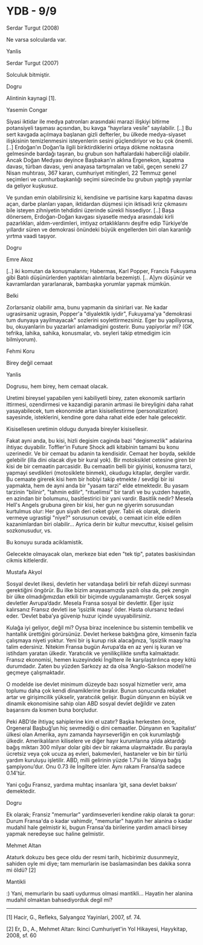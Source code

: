 # YDB - 9/9

Serdar Turgut (2008)

Ne varsa solcularda var.

Yanlis

Serdar Turgut (2007)

Solculuk bitmiştir.

Dogru

Alintinin kaynagi [1].

Yasemin Congar

Siyasi iktidar ile medya patronları arasındaki marazi ilişkiyi bitirme potansiyeli taşıması açısından, bu kavga “hayırlara vesile” sayılabilir. [..] Bu sert kavgada açılmaya başlanan gizli defterler, bu ülkede medya-siyaset ilişkisinin temizlenmesini isteyenlerin sesini güçlendiriyor ve bu çok önemli. [..] Erdoğan’ın Doğan’la ilgili biriktirdiklerini ortaya dökme noktasına gelmesinde bardağı taşıran, bu grubun son haftalardaki haberciliği olabilir. Ancak Doğan Medyası deyince Başbakan’ın aklına Ergenekon, kapatma davası, türban davası, yeni anayasa tartışmaları ve tabii, geçen seneki 27 Nisan muhtırası, 367 kararı, cumhuriyet mitingleri, 22 Temmuz genel seçimleri ve cumhurbaşkanlığı seçimi sürecinde bu grubun yaptığı yayınlar da geliyor kuşkusuz.

Ve şundan emin olabilirsiniz ki, kendisine ve partisine karşı kapatma davası açan, darbe planları yapan, iktidardan düşmesi için iktisadi kriz çıkmasını bile isteyen zihniyetin tehdidini üzerinde sürekli hissediyor. [..] Başa dönersem, Erdoğan-Doğan kavgası siyasetle medya arasındaki kirli pazarlıkları, aldım-verdimleri, imtiyaz ortaklıklarını deşifre edip Türkiye’de yıllardır süren ve demokrasi önündeki büyük engellerden biri olan karanlığı yırtma vaadi taşıyor.

Dogru

Emre Akoz

[..] iki komutan da konuşmalarını; Habermas, Karl Popper, Francis Fukuyama gibi Batılı düşünürlerden yaptıkları alıntılarla bezemişti. [.. A]ynı düşünür ve kavramlardan yararlanarak, bambaşka yorumlar yapmak mümkün.

Belki

Zorlarsaniz olabilir ama, bunu yapmanin da sinirlari var. Ne kadar ugrasirsaniz ugrasin, Popper'a "diyalektik iyidir", Fukuyama'ya "demokrasi tum dunyaya yayilmayacak" sozlerini soylettirmezsiniz. Eger bu yapiliyorsa, bu, okuyanlarin bu yazarlari anlamadigini gosterir. Bunu yapiyorlar mi? (GK tefrika, lahika, sahika, konusmalar, vb. seyleri takip etmedigim icin bilmiyorum).

Fehmi Koru

Birey değil cemaat

Yanlis

Dogrusu, hem birey, hem cemaat olacak.

Uretimi bireysel yapabilen yeni kabiliyetli birey, zaten ekonomik sartlarin ittirmesi, ozendirmesi ve kazandigi paranin artmasi ile bireyligini daha rahat yasayabilecek, tum ekonomide artan kisisellestirme (personalization) sayesinde, isteklerini, kendine gore daha rahat elde eder hale gelecektir.

Kisisellesen uretimin oldugu dunyada bireyler kisisellesir.

Fakat ayni anda, bu kisi, hizli degisim caginda bazi "degismezlik" adalarina ihtiyac duyabilir. Toffler'in Future Shock adli kitabinin tamami bu konu uzerinedir. Ve bir cemaat bu adanin ta kendisidir. Cemaat her boyda, sekilde gelebilir (illa dini olacak diye bir kural yok). Bir motoksiklet cetesine giren bir kisi de bir cemaatin parcasidir. Bu cemaatin belli bir giyinisi, konusma tarzi, yapmayi sevdikleri (motosiklete binmek), okudugu kitaplar, dergiler vardir. Bu cemaate girerek kisi hem bir hobiyi takip etmekte / sevdigi bir isi yapmakta, hem de ayni anda bir "yasam tarzi" elde etmektedir. Bu yasam tarzinin "bilinir", "tahmin edilir", "rituelimsi" bir tarafi ve bu yuzden hayatin, en azindan bir bolumunu, basitlestirici bir yani vardir. Basitlik nedir? Mesela Hell's Angels grubuna giren bir kisi, her gun ne giyerim sorusundan kurtulmus olur: Her gun siyah deri ceket giyer. Tabii ek olarak, dinlerin vermeye ugrastigi "niye?" sorusunun cevabi, o cemaat icin elde edilen kazanimlardan biri olabilir... Ayrica derin bir kultur mevcuttur, kisisel gelisim sozkonusudur, vs.

Bu konuyu surada aciklamistik.

Gelecekte olmayacak olan, merkeze biat eden "tek tip", patates baskisindan cikmis kitlelerdir.

Mustafa Akyol

Sosyal devlet ilkesi, devletin her vatandaşa belirli bir refah düzeyi sunması gerektiğini öngörür. Bu ilke bizim anayasamızda yazılı olsa da, pek zengin bir ülke olmadığımızdan etkili bir biçimde uygulanamamıştır. Gerçek sosyal devletler Avrupa’dadır. Mesela Fransa sosyal bir devlettir. Eğer işsiz kalırsanız Fransız devleti ise ‘işsizlik maaşı’ öder. Hasta olursanız tedavi eder. ‘Devlet baba’ya güvenip huzur içinde uyuyabilirsiniz.

Kulağa iyi geliyor, değil mi? Oysa biraz incelenince bu sistemin tembellik ve hantallık ürettiğini görürsünüz. Devlet herkese baktığına göre, kimsenin fazla çalışmaya niyeti yoktur. Yeni bir iş kurup risk alacağınıza, ‘işsizlik maaşı’na talim edersiniz. Nitekim Fransa bugün Avrupa’da en az yeni iş kuran ve istihdam yaratan ülkedir. Yaratıcılık ve yenilikçilikte sınıfta kalmaktadır. Fransız ekonomisi, hemen kuzeyindeki İngiltere ile karşılaştırılınca epey kötü durumdadır. Zaten bu yüzden Sarkozy az da olsa ‘Anglo-Sakson modeli’ne geçmeye çalışmaktadır.

O modelde ise devlet minimum düzeyde bazı sosyal hizmetler verir, ama toplumu daha çok kendi dinamiklerine bırakır. Bunun sonucunda rekabet artar ve girişimcilik yükselir, yaratıcılık gelişir. Bugün dünyanın en büyük ve dinamik ekonomisine sahip olan ABD sosyal devlet değildir ve zaten başarısını da kısmen buna borçludur.

Peki ABD’de ihtiyaç sahiplerine kim el uzatır? Başka herkesten önce, Orgeneral Başbuğ’un hiç sevmediği o dini cemaatler. Dünyanın en ‘kapitalist’ ülkesi olan Amerika, aynı zamanda hayırseverliğin en çok kurumlaştığı ülkedir. Amerikalıların kiliselere ve diğer hayır kurumlarına yılda aktardığı bağış miktarı 300 milyar dolar gibi dev bir rakama ulaşmaktadır. Bu parayla ücretsiz veya çok ucuza aş evleri, bakımevleri, hastaneler ve bin bir türlü yardım kuruluşu işletilir. ABD, milli gelirinin yüzde 1.7’si ile ‘dünya bağış şampiyonu’dur. Onu 0.73 ile İngiltere izler. Aynı rakam Fransa’da sadece 0.14’tür.

Yani çoğu Fransız, yardıma muhtaç insanlara ‘git, sana devlet baksın’ demektedir.

Dogru

Ek olarak; Fransiz "memurlar" yardimseverleri kendine rakip olarak ta gorur: Durum Fransa'da o kadar vahimdir, "memurlar" hayatin her alanina o kadar mudahil hale gelmistir ki, bugun Fransa'da birilerine yardim amacli birsey yapmak neredeyse suc haline gelmistir.

Mehmet Altan

Ataturk dokuzu bes gece oldu der resmi tarih, hicbirimiz dusunmeyiz, sahiden oyle mi diye; tam memurlarin ise baslamasindan bes dakika sonra mi öldü? [2]

Mantikli

:) Yani, memurlarin bu saati uydurmus olmasi mantikli... Hayatin her alanina mudahil olmaktan bahsediyorduk degil mi?

---

[1] Hacir, G., Refleks, Salyangoz Yayinlari, 2007, sf. 74.

[2] Er, D., A., Mehmet Altan: Ikinci Cumhuriyet'in Yol Hikayesi, Hayykitap, 2008, sf. 60
